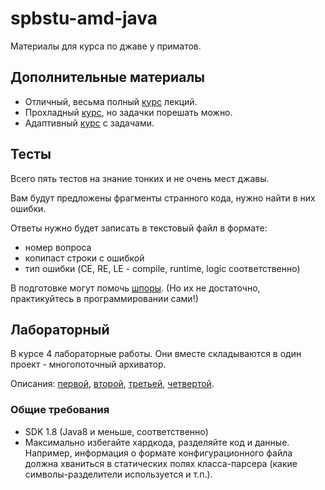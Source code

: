 # spbstu-amd-java

Материалы для курса по джаве у приматов.


## Дополнительные материалы

- Отличный, весьма полный [курс](https://compscicenter.ru/courses/java/nsk/2017-autumn/classes/3384/) лекций.
- Прохладный [курс](https://stepik.org/course/187/syllabus?auth=registration), но задачки порешать можно.
- Адаптивный [курс](https://stepik.org/course/2403/?auth=registration) с задачами.


## Тесты

Всего пять тестов на знание тонких и не очень мест джавы. 

Вам будут предложены фрагменты странного кода, нужно найти в них ошибки.
 
Ответы нужно будет записать в текстовый файл в формате:
- номер вопроса
- копипаст строки с ошибкой
- тип ошибки (CE, RE, LE - compile, runtime, logic соответственно)

В подготовке могут помочь [шпоры](). (Но их не достаточно, практикуйтесь в программировании сами!)


## Лабораторный

В курсе 4 лабораторные работы. Они вместе складываются в один проект - многопоточный архиватор.

Описания: [первой](), [второй](), [третьей](), [четвертой]().


### Общие требования

- SDK 1.8 (Java8 и меньше, соответственно)
- Максимально избегайте хардкода, разделяйте код и данные. 
Например, информация о формате конфигурационного файла должна хваниться в статических полях класса-парсера
(какие символы-разделители используется и т.п.).
